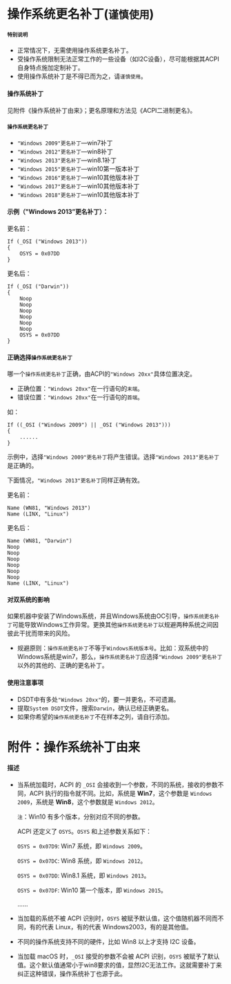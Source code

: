 # 操作系统更名补丁(`谨慎使用`)

#### `特别说明`

- 正常情况下，无需使用操作系统更名补丁。
- 受操作系统限制无法正常工作的一些设备（如I2C设备），尽可能根据其ACPI自身特点施加定制补丁。
- 使用操作系统补丁是不得已而为之，请`谨慎使用`。

#### 操作系统补丁

见附件《操作系统补丁由来》；更名原理和方法见《ACPI二进制更名》。

#### `操作系统更名补丁`

- `"Windows 2009"更名补丁`—win7补丁
- `"Windows 2012"更名补丁`—win8补丁
- `"Windows 2013"更名补丁`—win8.1补丁
- `"Windows 2015"更名补丁`—win10第一版本补丁
- `"Windows 2016"更名补丁`—win10其他版本补丁
- `"Windows 2017"更名补丁`—win10其他版本补丁
- `"Windows 2018"更名补丁`—win10其他版本补丁

#### 示例（"Windows 2013”更名补丁）：

更名前：

```
If (_OSI ("Windows 2013"))
{
	OSYS = 0x07DD
}
```

更名后：

```
If (_OSI ("Darwin"))
{
	Noop
	Noop
	Noop
	Noop
	Noop
	Noop
	OSYS = 0x07DD
}
```

#### 正确选择`操作系统更名补丁`

哪一个`操作系统更名补丁`正确，由ACPI的`"Windows 20xx"`具体位置决定。

- 正确位置：`"Windows 20xx"`在一行语句的`末端`。
- 错误位置：`"Windows 20xx"`在一行语句的`首端`。

如：

```
If ((_OSI ("Windows 2009") || _OSI ("Windows 2013")))
{
	......
}
```

示例中，选择`"Windows 2009"更名补丁`将产生错误。选择`"Windows 2013"更名补丁`是正确的。

下面情况，`"Windows 2013"更名补丁`同样正确有效。

更名前：

```
Name (WN81, "Windows 2013")
Name (LINX, "Linux")
```

更名后：

```
Name (WN81, "Darwin")
Noop
Noop
Noop
Noop
Noop
Noop
Name (LINX, "Linux")
```

#### 对双系统的影响

如果机器中安装了Windows系统，并且Windows系统由OC引导，`操作系统更名补丁`可能导致Windows工作异常。更换其他`操作系统更名补丁`以规避两种系统之间因彼此干扰而带来的风险。

- 规避原则：`操作系统更名补丁`不等于`Windows系统版本号`。比如：双系统中的Windows系统是win7，那么，`操作系统更名补丁`应选择`"Windows 2009"更名补丁`以外的其他的、正确的更名补丁。

#### 使用注意事项

- DSDT中有多处`"Windows 20xx"`的，要一并更名，不可遗漏。
- 提取`System DSDT`文件，搜索`Darwin`，确认已经正确更名。
- 如果你希望的`操作系统更名补丁`不在样本之列，请自行添加。





# 附件：操作系统补丁由来

#### 描述

- 当系统加载时，ACPI 的 `_OSI` 会接收到一个参数，不同的系统，接收的参数不同，ACPI 执行的指令就不同。比如，系统是 **Win7**，这个参数是 `Windows 2009`，系统是 **Win8**，这个参数就是 `Windows 2012`。

  `注`：Win10 有多个版本，分别对应不同的参数。

  ACPI 还定义了 `OSYS`。`OSYS` 和上述参数关系如下：

  `OSYS = 0x07D9`: Win7 系统，即 `Windows 2009`。

  `OSYS = 0x07DC`: Win8 系统，即 `Windows 2012`。

  `OSYS = 0x07DD`: Win8.1 系统，即 `Windows 2013`。

  `OSYS = 0x07DF`: Win10 第一个版本，即 `Windows 2015`。

  ......

- 当加载的系统不被 ACPI 识别时，`OSYS` 被赋予默认值，这个值随机器不同而不同，有的代表 Linux，有的代表 Windows2003，有的是其他值。

- 不同的操作系统支持不同的硬件，比如 Win8 以上才支持 I2C 设备。

- 当加载 macOS 时，`_OSI` 接受的参数不会被 ACPI 识别，`OSYS` 被赋予了默认值。这个默认值通常小于win8要求的值，显然I2C无法工作。这就需要补丁来纠正这种错误，操作系统补丁也源于此。

